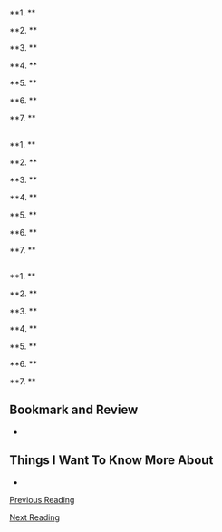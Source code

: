# 

## []()

**1. **


**2. **


**3. **


**4. **


**5. **


**6. **


**7. **

## []()

**1. **


**2. **


**3. **


**4. **


**5. **


**6. **


**7. **


## []()

**1. **


**2. **


**3. **


**4. **


**5. **


**6. **


**7. **


## Bookmark and Review

-

## Things I Want To Know More About

-

[Previous Reading](./class-14.md)

[Next Reading](./class-16.md)
